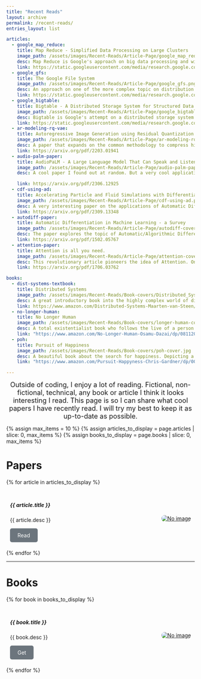 ```yaml
---
title: "Recent Reads"
layout: archive
permalink: /recent-reads/
entries_layout: list

articles:
  - google_map_reduce:
    title: Map Reduce - Simplified Data Processing on Large Clusters
    image_path: /assets/images/Recent-Reads/Article-Page/google_map_reduce.png
    desc: Map Reduce is Google's approach on big data processing and within Google's technological context. Within this context, fault-tolerance over commodity machinery was a priority. Therefore, MapReduce is great for data processing over a distributed cluster. Great read for a real-life application of distributed system concepts such as quorum, synchronization, etc.
    link: https://static.googleusercontent.com/media/research.google.com/en//archive/mapreduce-osdi04.pdf
  - google_gfs:
    title: The Google File System
    image_path: /assets/images/Recent-Reads/Article-Page/google_gfs.png
    desc: An approach on one of the more complex topic on distribution systems - distributed file systems (DFS). The discussion in this paper is Google's approach on creating a DFS which hundreds of users could access at the same time. GFS uses an advanced lock service Google first developed known as Chubby. Great paper to better understand how DFS function.
    link: https://static.googleusercontent.com/media/research.google.com/en//archive/gfs-sosp2003.pdf
  - google_bigtable:
    title: Bigtable - A Distributed Storage System for Structured Data
    image_path: /assets/images/Recent-Reads/Article-Page/google_bigtable.png
    desc: Bigtable is Google's attempt on a distributed storage system which is highly reliable, scalable, and available. With a very unique approach and schema on mapping structured data. In addition, Google uses its own environment and technologies such as GFS, Chubby and others to be able to create Bigtable's schema. A great read to get involved into Distributed Systems.
    link: https://static.googleusercontent.com/media/research.google.com/en//archive/bigtable-osdi06.pdf
  - ar-modeling-rq-vae:
    title: Autoregressive Image Generation using Residual Quantization
    image_path: /assets/images/Recent-Reads/Article-Page/ar-modeling-rq-vae.png
    desc: A paper that expands on the common methodology to compress high-dimensional datesets like embeddings into codebooks. They use this new technique called residual quantization which fixes the codebook's to a certain size and recursively quantizes the subsequent feature map in a coarse-to-fine manner.
    link: https://arxiv.org/pdf/2203.01941
  - audio-palm-paper:
    title: AudioPaLM - A Large Language Model That Can Speak and Listen
    image_path: /assets/images/Recent-Reads/Article-Page/audio-palm-paper.png
    desc: A cool paper I found out at random. But a very cool application of NLP to make a audio-audio model. From what I understand this is a foundational model for LLMs which can understand and generate speech. In terms of contemporary research this is a bit old (2023), but foundational nonetheless!

    link: https://arxiv.org/pdf/2306.12925
  - cdf-using-ad:
    title: Accelerating Particle and Fluid Simulations with Differentiable Graph Networks for Solving Forward and Inverse Problems
    image_path: /assets/images/Recent-Reads/Article-Page/cdf-using-ad.png
    desc: A very interesting paper on the applications of Automatic Differentiation outside the domain of machine learning. It is a bit of a hard read, specially for someone a little out of touch on the CDF community. Nevertheless, it is a great read!
    link: https://arxiv.org/pdf/2309.13348
  - autodiff-paper:
    title: Automatic Differentiation in Machine Learning - a Survey
    image_path: /assets/images/Recent-Reads/Article-Page/autodiff-cover.png
    desc: The paper explores the topic of Automatic/Algorithmic Differentiation (AD); an essential technology in contemporary machine learning models. It surveys a variety of methodologies to accomplish such concept and provides useful examples.
    link: https://arxiv.org/pdf/1502.05767
  - attention-paper:
    title: Attention is all you need.
    image_path: /assets/images/Recent-Reads/Article-Page/attention-cover.png
    desc: This revolutionary article pioneers the idea of Attention. One of the many algorithms utilized in the now renowned GPT LLMs OpenAI implements. Great read to understand how a transformer (the 'T' on 'GPT') functions.
    link: https://arxiv.org/pdf/1706.03762

books:
  - dist-systems-textbook:
    title: Distributed Systems
    image_path: /assets/images/Recent-Reads/Book-covers/Distributed_Systems.png
    desc: A great introductory book into the highly complex world of distributed systems. The textbook describes into high detail all the building blocks on creating a highly reliable, scalable, and fault-tolerant distributed system.
    link: https://www.amazon.com/Distributed-Systems-Maarten-van-Steen/dp/1543057381
  - no-longer-human: 
    title: No Longer Human
    image_path: /assets/images/Recent-Reads/Book-covers/longer-human-cover.jpg
    desc: A total existentialist book who follows the live of a person who never felt to really fit or understand human thoughts and actions. Providing a very unique perspective on how society functions.
    link: "https://www.amazon.com/No-Longer-Human-Osamu-Dazai/dp/0811204812"
  - poh: 
    title: Pursuit of Happiness
    image_path: /assets/images/Recent-Reads/Book-covers/poh-cover.jpg
    desc: A beautiful book about the search for happiness. Depicting a 'classic' rags to riches story of a single-dad broker into a enterpreneur. Discussions like family trauma and crisis are unforgettable. Must read!
    link: "https://www.amazon.com/Pursuit-Happyness-Chris-Gardner/dp/0060744871"

---
```


<center style="font-size: 18px">
Outside of coding, I enjoy a lot of reading. Fictional, non-fictional, technical, any book or article I think it looks interesting I read. This page is so I can share what cool papers I have recently read. I will try my best to keep it as up-to-date as possible.
</center>

{% assign max_items = 10 %}
{% assign articles_to_display = page.articles | slice: 0, max_items %}
{% assign books_to_display = page.books | slice: 0, max_items %}

# Papers

{% for article in articles_to_display %}
  <div style="display: flex; margin: 10px 0; justify-content: space-between; padding: 10px;">
  <div style="max-width: 70%;">
    <h5>{{ article.title }}</h5>
    <div style="font-size: 14px">
      <p>{{ article.desc }}</p>
      <a href="{{ article.link }}" target="_blank" style="display: inline-block; padding: 10px 20px; background-color: #6c757d; color: white; text-decoration: none; border-radius: 5px;">Read</a>
    </div>
  </div>
  <div style="max-width: 25%; display: flex; align-items: center;">
    <a href="{{ article.link }}" target="_blank">
      <img src="{{article.image_path}}" alt="No image" style="max-width: 135px; max-height: 240px; border-radius: 8px;">
    </a>
  </div>
</div>
{% endfor %}

---

# Books

{% for book in books_to_display %}
  <div style="display: flex; margin: 10px 0; justify-content: space-between; padding: 10px;">
  <div style="max-width: 70%;">
    <h5>{{ book.title }}</h5>
    <div style="font-size: 14px">
      <p>{{ book.desc }}</p>
      <a href="{{ book.link }}" target="_blank" style="display: inline-block; padding: 10px 20px; background-color: #6c757d; color: white; text-decoration: none; border-radius: 5px;">Get</a>
    </div>
  </div>
  <div style="max-width: 25%; display: flex; align-items: center;">
    <a href="{{ book.link }}" target="_blank">
      <img src="{{book.image_path}}" alt="No image" style="max-width: 135px; max-height: 240px; border-radius: 8px;">
    </a>
  </div>
</div>
{% endfor %}

